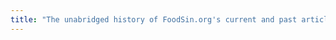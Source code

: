 ```yaml
---
title: "The unabridged history of FoodSin.org's current and past articles are maintained (for postarity):"
---
```

